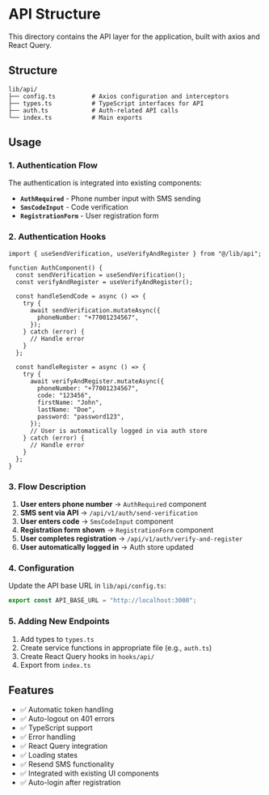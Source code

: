 # API Structure

This directory contains the API layer for the application, built with axios and React Query.

## Structure

```
lib/api/
├── config.ts          # Axios configuration and interceptors
├── types.ts           # TypeScript interfaces for API
├── auth.ts            # Auth-related API calls
└── index.ts           # Main exports
```

## Usage

### 1. Authentication Flow

The authentication is integrated into existing components:

- **`AuthRequired`** - Phone number input with SMS sending
- **`SmsCodeInput`** - Code verification
- **`RegistrationForm`** - User registration form

### 2. Authentication Hooks

```tsx
import { useSendVerification, useVerifyAndRegister } from "@/lib/api";

function AuthComponent() {
  const sendVerification = useSendVerification();
  const verifyAndRegister = useVerifyAndRegister();

  const handleSendCode = async () => {
    try {
      await sendVerification.mutateAsync({
        phoneNumber: "+77001234567",
      });
    } catch (error) {
      // Handle error
    }
  };

  const handleRegister = async () => {
    try {
      await verifyAndRegister.mutateAsync({
        phoneNumber: "+77001234567",
        code: "123456",
        firstName: "John",
        lastName: "Doe",
        password: "password123",
      });
      // User is automatically logged in via auth store
    } catch (error) {
      // Handle error
    }
  };
}
```

### 3. Flow Description

1. **User enters phone number** → `AuthRequired` component
2. **SMS sent via API** → `/api/v1/auth/send-verification`
3. **User enters code** → `SmsCodeInput` component
4. **Registration form shown** → `RegistrationForm` component
5. **User completes registration** → `/api/v1/auth/verify-and-register`
6. **User automatically logged in** → Auth store updated

### 4. Configuration

Update the API base URL in `lib/api/config.ts`:

```typescript
export const API_BASE_URL = "http://localhost:3000";
```

### 5. Adding New Endpoints

1. Add types to `types.ts`
2. Create service functions in appropriate file (e.g., `auth.ts`)
3. Create React Query hooks in `hooks/api/`
4. Export from `index.ts`

## Features

- ✅ Automatic token handling
- ✅ Auto-logout on 401 errors
- ✅ TypeScript support
- ✅ Error handling
- ✅ React Query integration
- ✅ Loading states
- ✅ Resend SMS functionality
- ✅ Integrated with existing UI components
- ✅ Auto-login after registration
